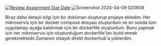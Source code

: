 [![Review Assignment Due Date](https://classroom.github.com/assets/deadline-readme-button-24ddc0f5d75046c5622901739e7c5dd533143b0c8e959d652212380cedb1ea36.svg)](https://classroom.github.com/a/t218cK-M)
![Screenshot 2024-04-09 020608](https://github.com/Definex-Java-Spring-Bootcampp/week-4-baturayacarturk/assets/92423466/5ffe8bd2-5b1d-41a4-82d3-667c177e92da)

Biraz daha detaylı bilgi için bir doküman oluşturup projeye ekledim. Her mikroservis için bir docker-compose dosyası oluşturdum ve en sonda tüm uygulamayı ayağa kaldırmak için bir dockerfile oluşturdum. Bunu yapmak için her mikroservis için oluşturduğum dockerfile'ları build etmek gerekmektedir.Zamanım olsaydı direkt dockerhub'a yüklerdim.
